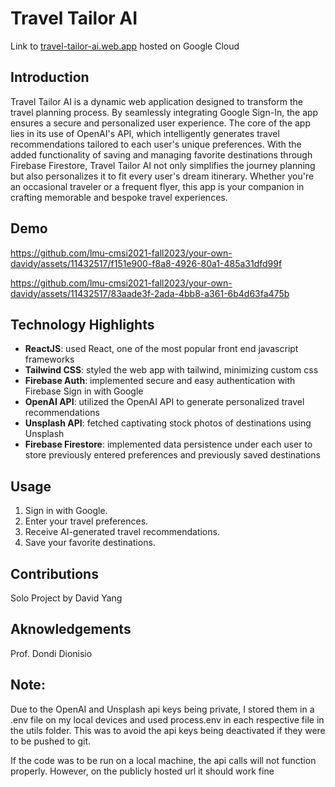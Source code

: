 # Travel Tailor AI

Link to [travel-tailor-ai.web.app](https://travel-tailor-ai.web.app/) hosted on Google Cloud

## Introduction

Travel Tailor AI is a dynamic web application designed to transform the travel planning process. By seamlessly integrating Google Sign-In, the app ensures a secure and personalized user experience. The core of the app lies in its use of OpenAI's API, which intelligently generates travel recommendations tailored to each user's unique preferences. With the added functionality of saving and managing favorite destinations through Firebase Firestore, Travel Tailor AI not only simplifies the journey planning but also personalizes it to fit every user's dream itinerary. Whether you're an occasional traveler or a frequent flyer, this app is your companion in crafting memorable and bespoke travel experiences.

## Demo

https://github.com/lmu-cmsi2021-fall2023/your-own-davidy/assets/11432517/f151e900-f8a8-4926-80a1-485a31dfd99f



https://github.com/lmu-cmsi2021-fall2023/your-own-davidy/assets/11432517/83aade3f-2ada-4bb8-a361-6b4d63fa475b


## Technology Highlights

- **ReactJS**: used React, one of the most popular front end javascript frameworks
- **Tailwind CSS**: styled the web app with tailwind, minimizing custom css 
- **Firebase Auth**: implemented secure and easy authentication with Firebase Sign in with Google
- **OpenAI API**: utilized the OpenAI API to generate personalized travel recommendations
- **Unsplash API**: fetched captivating stock photos of destinations using Unsplash
- **Firebase Firestore**: implemented data persistence under each user to store previously entered preferences and previously saved destinations

## Usage

1. Sign in with Google.
2. Enter your travel preferences.
3. Receive AI-generated travel recommendations.
4. Save your favorite destinations.

## Contributions

Solo Project by David Yang

## Aknowledgements

Prof. Dondi Dionisio

## Note:

Due to the OpenAI and Unsplash api keys being private, I stored them in a .env file on my local devices and used process.env in each respective file in the utils folder. This was to avoid the api keys being deactivated if they were to be pushed to git.

If the code was to be run on a local machine, the api calls will not function properly. However, on the publicly hosted url it should work fine
